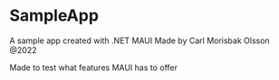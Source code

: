 # SampleApp
A sample app created with .NET MAUI
Made by Carl Morisbak Olsson @2022

Made to test what features MAUI has to offer

